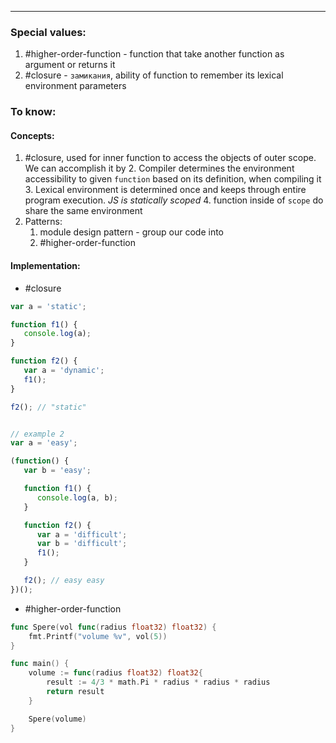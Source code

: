 ***
### Special values:
1. #higher-order-function - function that take another function as argument or returns it 
2. #closure - `замикания`, ability of function to remember its lexical environment parameters 

### To know:

#### Concepts:
1. #closure, used for inner function to access the objects of outer scope. We can accomplish it by 
	2. Compiler determines the environment accessibility to given `function` based on its definition, when compiling it 
	3. Lexical environment is determined once and keeps through entire program execution. *JS is statically scoped*
	4. function inside of `scope` do share the same environment 
2. Patterns:
	1. module design pattern - group our code into  
	2. #higher-order-function 
#### Implementation:
- #closure 
```js
var a = 'static';

function f1() {
   console.log(a);
}

function f2() {
   var a = 'dynamic';
   f1();
}

f2(); // "static"


// example 2
var a = 'easy';

(function() {
   var b = 'easy';

   function f1() {
      console.log(a, b);
   }

   function f2() {
      var a = 'difficult';
      var b = 'difficult';
      f1();
   }

   f2(); // easy easy 
})();

```

- #higher-order-function 
```go
func Spere(vol func(radius float32) float32) {
	fmt.Printf("volume %v", vol(5))
}

func main() {
	volume := func(radius float32) float32{
		result := 4/3 * math.Pi * radius * radius * radius
		return result
	}

	Spere(volume)
}
```